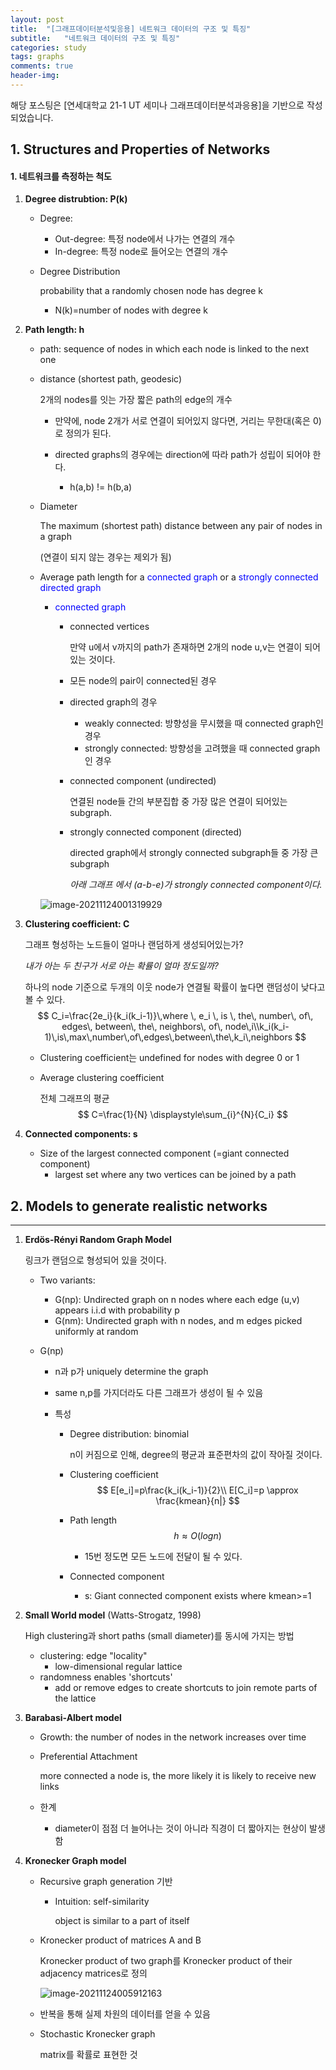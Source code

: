 ```yaml
---
layout: post
title:  "[그래프데이터분석및응용] 네트워크 데이터의 구조 및 특징"
subtitle:   "네트워크 데이터의 구조 및 특징"
categories: study
tags: graphs
comments: true
header-img:
---
```


해당 포스팅은 [연세대학교 21-1 UT 세미나 그래프데이터분석과응용]을 기반으로 작성되었습니다. 

## 1. Structures and Properties of Networks

#### 1. 네트워크를 측정하는 척도

1. **Degree distrubtion: P(k)**

   * Degree: 

     * Out-degree: 특정 node에서 나가는 연결의 개수
     * In-degree: 특정 node로 들어오는 연결의 개수

   * Degree Distribution

     probability that a randomly chosen node has degree k

     * N(k)=number of nodes with degree k 

2. **Path length: h**

   * path: sequence of nodes in which each node is linked to the next one

   * distance (shortest path, geodesic)

     2개의 nodes를 잇는 가장 짧은 path의 edge의 개수

     * 만약에, node 2개가 서로 연결이 되어있지 않다면, 거리는 무한대(혹은 0)로 정의가 된다. 

     * directed graphs의 경우에는 direction에 따라 path가 성립이 되어야 한다. 
       * h(a,b) != h(b,a)

   * Diameter

     The maximum (shortest path) distance between any pair of nodes in a graph

     (연결이 되지 않는 경우는 제외가 됨)

   * Average path length for a <span style="color:blue">connected graph</span> or a <span style="color:blue">strongly connected directed graph</span> 

     * <span style="color:blue">connected graph</span> 

       * connected vertices

         만약 u에서 v까지의 path가 존재하면 2개의 node u,v는 연결이 되어있는 것이다. 

       * 모든 node의 pair이 connected된 경우

       * directed graph의 경우

         * weakly connected: 방향성을 무시했을 때 connected graph인 경우
         * strongly connected: 방향성을 고려했을 때 connected graph인 경우

       * connected component (undirected)

         연결된 node들 간의 부분집합 중 가장 많은 연결이 되어있는 subgraph. 

       * strongly connected component (directed)

         directed graph에서 strongly connected subgraph들 중 가장 큰 subgraph

         *아래 그래프 에서 (a-b-e)가 strongly connected component이다.*

     ![image-20211124001319929](C:\Users\user\AppData\Roaming\Typora\typora-user-images\image-20211124001319929.png)

3. **Clustering coefficient: C**

   그래프 형성하는 노드들이 얼마나 랜덤하게 생성되어있는가? 

   *내가 아는 두 친구가 서로 아는 확률이 얼마 정도일까?* 

   하나의 node 기준으로 두개의 이웃 node가 연결될 확률이 높다면 랜덤성이 낮다고 볼 수 있다. 
   $$
   C_i=\frac{2e_i}{k_i(k_i-1)}\,where \, e_i \, is \, the\,  number\, of\, edges\, between\, the\, neighbors\, of\, node\,i\\k_i(k_i-1)\,is\,max\,number\,of\,edges\,between\,the\,k_i\,neighbors
   $$

   * Clustering coefficient는 undefined for nodes with degree 0 or 1

   * Average clustering coefficient

     전체 그래프의 평균
     $$
     C=\frac{1}{N} \displaystyle\sum_{i}^{N}{C_i}
     $$
     

4. **Connected components: s**

   * Size of the largest connected component (=giant connected component)
     - largest set where any two vertices can be joined by a path

## 2. Models to generate realistic networks
---

1. **Erdös-Rényi Random Graph Model**

   링크가 랜덤으로 형성되어 있을 것이다. 

   * Two variants: 

     * G(np): Undirected graph on n nodes where each edge (u,v) appears i.i.d with probability p
     * G(nm): Undirected graph with n nodes, and m edges picked uniformly at random

   * G(np)

     * n과 p가 uniquely determine the graph

     * same n,p를 가지더라도 다른 그래프가 생성이 될 수 있음

     * 특성

       * Degree distribution: binomial

         n이 커짐으로 인해, degree의 평균과 표준편차의 값이 작아질 것이다. 

       * Clustering coefficient
         $$
         E[e_i]=p\frac{k_i(k_i-1)}{2}\\
         E[C_i]=p \approx \frac{kmean}{n|}
         $$

       * Path length
         $$
         h \approx O(logn)
         $$
         

         - 15번 정도면 모든 노드에 전달이 될 수 있다. 

       * Connected component

         * s: Giant connected component exists where kmean>=1

2. **Small World model** (Watts-Strogatz, 1998)

   High clustering과 short paths (small diameter)를 동시에 가지는 방법

   * clustering: edge "locality"
     * low-dimensional regular lattice
   * randomness enables 'shortcuts'
     * add or remove edges to create shortcuts to join remote parts of the lattice

3. **Barabasi-Albert model**

   * Growth: the number of nodes in the network increases over time

   * Preferential Attachment

     more connected a node is, the more likely it is likely to receive new links 

   * 한계

     * diameter이 점점 더 늘어나는 것이 아니라 직경이 더 짧아지는 현상이 발생함

4. **Kronecker Graph model**

   * Recursive graph generation 기반

     * Intuition: self-similarity

       object is similar to a part of itself

   * Kronecker product of matrices A and B

     Kronecker product of two graph를 Kronecker product of their adjacency matrices로 정의

     ![image-20211124005912163](C:\Users\user\AppData\Roaming\Typora\typora-user-images\image-20211124005912163.png)

   * 반복을 통해 실제 차원의 데이터를 얻을 수 있음

   * Stochastic Kronecker graph

     matrix를 확률로 표현한 것
